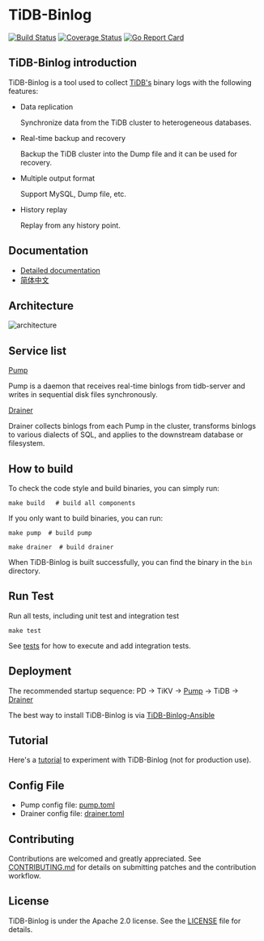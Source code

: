 # TiDB-Binlog

[![Build Status](https://internal.pingcap.net/idc-jenkins/buildStatus/icon?job=build_tidb_binlog_master)](https://internal.pingcap.net/idc-jenkins/job/build_tidb_binlog_master/)
[![Coverage Status](https://coveralls.io/repos/github/pingcap/tidb-binlog/badge.svg?branch=master&t=9Zn2om)](https://coveralls.io/github/pingcap/tidb-binlog?branch=master)
[![Go Report Card](https://goreportcard.com/badge/github.com/pingcap/tidb-binlog)](https://goreportcard.com/report/github.com/pingcap/tidb-binlog)

## TiDB-Binlog introduction

TiDB-Binlog is a tool used to collect [TiDB's](https://github.com/pingcap/tidb) binary logs with the following features:

- Data replication
    
    Synchronize data from the TiDB cluster to heterogeneous databases.

- Real-time backup and recovery
    
    Backup the TiDB cluster into the Dump file and it can be used for recovery.

- Multiple output format
    
    Support MySQL, Dump file, etc.
    
- History replay
    
    Replay from any history point.

## Documentation
+ [Detailed documentation](https://pingcap.com/docs/dev/reference/tidb-binlog-overview/)
+ [简体中文](https://pingcap.com/docs-cn/dev/reference/tools/tidb-binlog/overview/)

## Architecture

![architecture](./docs/architecture.png)

## Service list

[Pump](./cmd/pump)

Pump is a daemon that receives real-time binlogs from tidb-server and writes in sequential disk files synchronously.

[Drainer](./cmd/drainer)

Drainer collects binlogs from each Pump in the cluster, transforms binlogs to various dialects of SQL, and applies to the downstream database or filesystem.

## How to build

To check the code style and build binaries, you can simply run:

```
make build   # build all components
```

If you only want to build binaries, you can run:

```
make pump  # build pump

make drainer  # build drainer
```

When TiDB-Binlog is built successfully, you can find the binary in the `bin` directory. 

## Run Test

Run all tests, including unit test and integration test

```
make test
```
See [tests](./tests/README.md) for how to execute and add integration tests.

## Deployment

The recommended startup sequence: PD -> TiKV -> [Pump](./cmd/pump) -> TiDB -> [Drainer](./cmd/drainer)

The best way to install TiDB-Binlog is via [TiDB-Binlog-Ansible](https://www.pingcap.com/docs-cn/tools/tidb-binlog-cluster/)

## Tutorial

Here's a [tutorial](https://www.pingcap.com/docs/dev/how-to/get-started/tidb-binlog/) to experiment with TiDB-Binlog (not for production use).

## Config File
* Pump config file: [pump.toml](./cmd/pump/pump.toml) 
* Drainer config file: [drainer.toml](./cmd/drainer/drainer.toml) 

## Contributing
Contributions are welcomed and greatly appreciated. See [CONTRIBUTING.md](./CONTRIBUTING.md)
for details on submitting patches and the contribution workflow.

## License
TiDB-Binlog is under the Apache 2.0 license. See the [LICENSE](./LICENSE) file for details.

<!-- VERSION_PLACEHOLDER: v7.5.4 -->